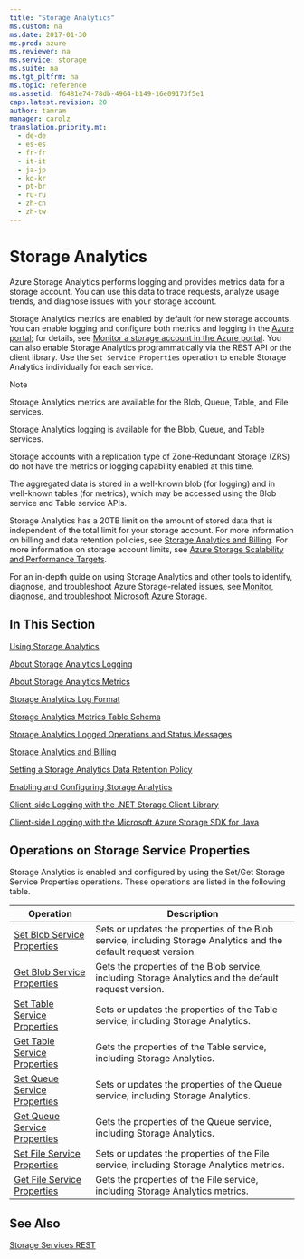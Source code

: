 ```yaml
---
title: "Storage Analytics"
ms.custom: na
ms.date: 2017-01-30
ms.prod: azure
ms.reviewer: na
ms.service: storage
ms.suite: na
ms.tgt_pltfrm: na
ms.topic: reference
ms.assetid: f6481e74-78db-4964-b149-16e09173f5e1
caps.latest.revision: 20
author: tamram
manager: carolz
translation.priority.mt: 
  - de-de
  - es-es
  - fr-fr
  - it-it
  - ja-jp
  - ko-kr
  - pt-br
  - ru-ru
  - zh-cn
  - zh-tw
---
```

# Storage Analytics
Azure Storage Analytics performs logging and provides metrics data for a storage account. You can use this data to trace requests, analyze usage trends, and diagnose issues with your storage account.  
  
 Storage Analytics metrics are enabled by default for new storage accounts. You can enable logging and configure both metrics and logging in the [Azure portal](https://portal.azure.com/); for details, see [Monitor a storage account in the Azure portal](/azure/storage/storage-monitor-storage-account). You can also enable Storage Analytics programmatically via the REST API or the client library. Use the `Set Service Properties` operation to enable Storage Analytics individually for each service.  
  
> [!NOTE]
>  Storage Analytics metrics are available for the Blob, Queue, Table, and File services.  
>   
>  Storage Analytics logging is available for the Blob, Queue, and Table services.  
>   
>  Storage accounts with a replication type of Zone-Redundant Storage (ZRS) do not have the metrics or logging capability enabled at this time.  
  
 The aggregated data is stored in a well-known blob (for logging) and in well-known tables (for metrics), which may be accessed using the Blob service and Table service APIs.  
  
 Storage Analytics has a 20TB limit on the amount of stored data that is independent of the total limit for your storage account. For more information on billing and data retention policies, see [Storage Analytics and Billing](../fileservices/Storage-Analytics-and-Billing.md). For more information on storage account limits, see [Azure Storage Scalability and Performance Targets](/azure/storage/storage-scalability-targets).  
  
 For an in-depth guide on using Storage Analytics and other tools to identify, diagnose, and troubleshoot Azure Storage-related issues, see [Monitor, diagnose, and troubleshoot Microsoft Azure Storage](http://azure.microsoft.com/documentation/articles/storage-monitoring-diagnosing-troubleshooting/).  
  
## In This Section  
 [Using Storage Analytics](../fileservices/Using-Storage-Analytics.md)  
  
 [About Storage Analytics Logging](../fileservices/About-Storage-Analytics-Logging.md)  
  
 [About Storage Analytics Metrics](../fileservices/About-Storage-Analytics-Metrics.md)  
  
 [Storage Analytics Log Format](../fileservices/Storage-Analytics-Log-Format.md)  
  
 [Storage Analytics Metrics Table Schema](../fileservices/Storage-Analytics-Metrics-Table-Schema.md)  
  
 [Storage Analytics Logged Operations and Status Messages](../fileservices/Storage-Analytics-Logged-Operations-and-Status-Messages.md)  
  
 [Storage Analytics and Billing](../fileservices/Storage-Analytics-and-Billing.md)  
  
 [Setting a Storage Analytics Data Retention Policy](../fileservices/Setting-a-Storage-Analytics-Data-Retention-Policy.md)  
  
 [Enabling and Configuring Storage Analytics](../fileservices/Enabling-and-Configuring-Storage-Analytics.md)  
  
 [Client-side Logging with the .NET Storage Client Library](../fileservices/Client-side-Logging-with-the-.NET-Storage-Client-Library.md)  
  
 [Client-side Logging with the Microsoft Azure Storage SDK for Java](../fileservices/Client-side-Logging-with-the-Microsoft-Azure-Storage-SDK-for-Java.md)  
  
## Operations on Storage Service Properties  
 Storage Analytics is enabled and configured by using the Set/Get Storage Service Properties operations. These operations are listed in the following table.  
  
|Operation|Description|  
|---------------|-----------------|  
|[Set Blob Service Properties](../fileservices/Set-Blob-Service-Properties.md)|Sets or updates the properties of the Blob service, including Storage Analytics and the default request version.|  
|[Get Blob Service Properties](../fileservices/Get-Blob-Service-Properties.md)|Gets the properties of the Blob service, including Storage Analytics and the default request version.|  
|[Set Table Service Properties](../fileservices/Set-Table-Service-Properties.md)|Sets or updates the properties of the Table service, including Storage Analytics.|  
|[Get Table Service Properties](../fileservices/Get-Table-Service-Properties.md)|Gets the properties of the Table service, including Storage Analytics.|  
|[Set Queue Service Properties](../fileservices/Set-Queue-Service-Properties.md)|Sets or updates the properties of the Queue service, including Storage Analytics.|  
|[Get Queue Service Properties](../fileservices/Get-Queue-Service-Properties.md)|Gets the properties of the Queue service, including Storage Analytics.|  
|[Set File Service Properties](../fileservices/Set-File-Service-Properties.md)|Sets or updates the properties of the File service, including Storage Analytics metrics.|  
|[Get File Service Properties](../fileservices/Get-File-Service-Properties.md)|Gets the properties of the File service, including Storage Analytics metrics.|  
  
## See Also  
 [Storage Services REST](../fileservices/Azure-Storage-Services-REST-API-Reference.md)